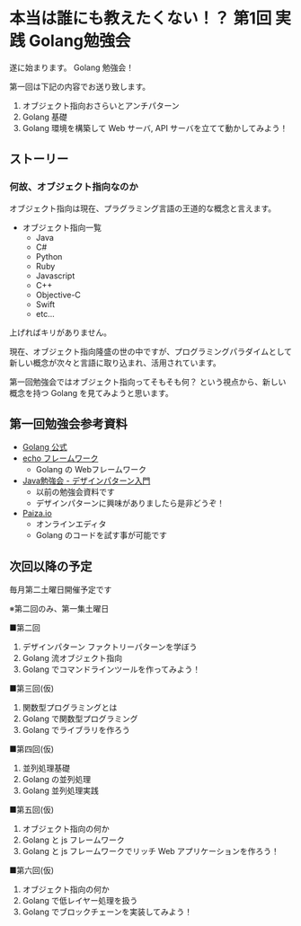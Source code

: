 # 本当は誰にも教えたくない！？ 第1回 実践 Golang勉強会
遂に始まります。
Golang 勉強会！

第一回は下記の内容でお送り致します。
1. オブジェクト指向おさらいとアンチパターン
1. Golang 基礎
1. Golang 環境を構築して Web サーバ, API サーバを立てて動かしてみよう！

## ストーリー
### 何故、オブジェクト指向なのか
オブジェクト指向は現在、プラグラミング言語の王道的な概念と言えます。
- オブジェクト指向一覧
  - Java
  - C#
  - Python
  - Ruby
  - Javascript
  - C++
  - Objective-C
  - Swift
  - etc...

上げればキリがありません。

現在、オブジェクト指向隆盛の世の中ですが、プログラミングパラダイムとして新しい概念が次々と言語に取り込まれ、活用されています。

第一回勉強会ではオブジェクト指向ってそもそも何？
という視点から、新しい概念を持つ Golang を見てみようと思います。

## 第一回勉強会参考資料
- [Golang 公式](https://golang.org)
- [echo フレームワーク](https://echo.labstack.com)
    - Golang の Webフレームワーク
- [Java勉強会 - デザインパターン入門](https://github.com/akeyace/IntoroductoinToDesignPatterns)
    - 以前の勉強会資料です
    - デザインパターンに興味がありましたら是非どうぞ！
- [Paiza.io](https://paiza.io/)
    - オンラインエディタ
    - Golang のコードを試す事が可能です

## 次回以降の予定
毎月第二土曜日開催予定です

※第二回のみ、第一集土曜日

■第二回
1. デザインパターン ファクトリーパターンを学ぼう
2. Golang 流オブジェクト指向
3. Golang でコマンドラインツールを作ってみよう！


■第三回(仮)
1. 関数型プログラミングとは
2. Golang で関数型プログラミング
3. Golang でライブラリを作ろう


■第四回(仮)
1. 並列処理基礎
2. Golang の並列処理
3. Golang 並列処理実践


■第五回(仮)
1. オブジェクト指向の何か
2. Golang と js フレームワーク
3. Golang と js フレームワークでリッチ Web アプリケーションを作ろう！


■第六回(仮)
1. オブジェクト指向の何か
2. Golang で低レイヤー処理を扱う
3. Golang でブロックチェーンを実装してみよう！

